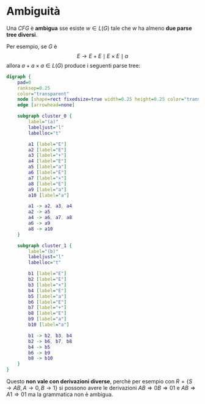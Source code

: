 # Ambiguità

Una _CFG_ è **ambigua** sse esiste $w \in L(G)$ tale che $w$ ha almeno **due parse tree diversi**.

Per esempio, se $G$ è
$$
E \rightarrow E + E \mid E \times E \mid a
$$
allora $a + a \times a \in L(G)$ produce i seguenti parse tree:
```dot process
digraph {
	pad=0
	ranksep=0.25
	color="transparent"
	node [shape=rect fixedsize=true width=0.25 height=0.25 color="transparent"]
	edge [arrowhead=none]

	subgraph cluster_0 {
		label="(a)"
		labeljust="l"
		labelloc="t"

		a1 [label="E"]
		a2 [label="E"]
		a3 [label="+"]
		a4 [label="E"]
		a5 [label="a"]
		a6 [label="E"]
		a7 [label="×"]
		a8 [label="E"]
		a9 [label="a"]
		a10 [label="a"]

		a1 -> a2, a3, a4
		a2 -> a5
		a4 -> a6, a7, a8
		a6 -> a9
		a8 -> a10
	}

	subgraph cluster_1 {
		label="(b)"
		labeljust="l"
		labelloc="t"

		b1 [label="E"]
		b2 [label="E"]
		b3 [label="×"]
		b4 [label="E"]
		b5 [label="a"]
		b6 [label="E"]
		b7 [label="+"]
		b8 [label="E"]
		b9 [label="a"]
		b10 [label="a"]

		b1 -> b2, b3, b4
		b2 -> b6, b7, b8
		b4 -> b5
		b6 -> b9
		b8 -> b10
	}
}
```

Questo **non vale con derivazioni diverse**, perchè per esempio con $R = \{S \rightarrow AB, A \rightarrow 0, B \rightarrow 1\}$ si possono avere le derivazioni $AB \Rightarrow 0B \Rightarrow 01$ e $AB \Rightarrow A1 \Rightarrow 01$ ma la grammatica non è ambigua.
